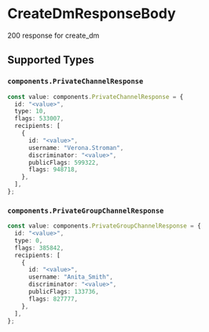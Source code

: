 # CreateDmResponseBody

200 response for create_dm


## Supported Types

### `components.PrivateChannelResponse`

```typescript
const value: components.PrivateChannelResponse = {
  id: "<value>",
  type: 10,
  flags: 533007,
  recipients: [
    {
      id: "<value>",
      username: "Verona.Stroman",
      discriminator: "<value>",
      publicFlags: 599322,
      flags: 948718,
    },
  ],
};
```

### `components.PrivateGroupChannelResponse`

```typescript
const value: components.PrivateGroupChannelResponse = {
  id: "<value>",
  type: 0,
  flags: 385842,
  recipients: [
    {
      id: "<value>",
      username: "Anita_Smith",
      discriminator: "<value>",
      publicFlags: 133736,
      flags: 827777,
    },
  ],
};
```

